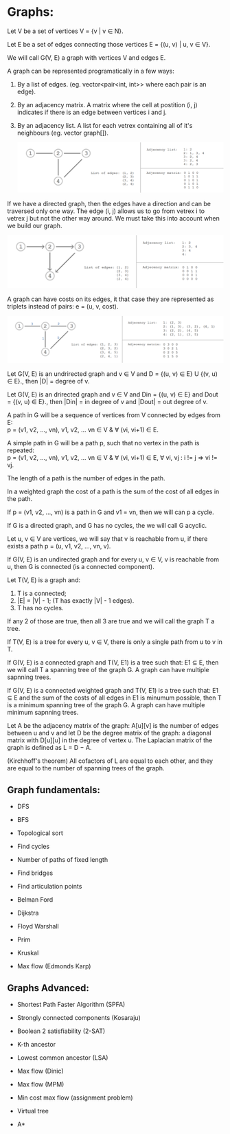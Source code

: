 ﻿# Graphs:
<p>
Let V be a set of vertices V = {v | v ∈ N}. <br></li>

Let E be a set of edges connecting those vertices E = {(u, v) | u, v ∈ V}.<br></li>

We will call G(V, E) a graph with vertices V and edges E.<br></li>

A graph can be represented programatically in a few ways:<br></li>

1. By a list of edges. (eg. vector<pair<int, int>> where each pair is an edge).<br>

2. By an adjacency matrix. A matrix where the cell at postition (i, j) indicates if there is an edge between vertices i and j.<br>

3. By an adjacency list. A list for each vetrex containing all of it's neighbours (eg. vector<int> graph[]).<br>
  
   <p align="center">
     <img src="https://github.com/mihail-m/CP-implementations/blob/master/resources/Graphs1.png">
   </p>
  
If we have a directed graph, then the edges have a direction and can be traversed only one way. The edge (i, j) allows us to go from vetrex i to vetrex j but not the other way around. We must take this into account when we build our graph.<br>

   <p align="center">
     <img src="https://github.com/mihail-m/CP-implementations/blob/master/resources/Graphs2.png">
   </p>
   
A graph can have costs on its edges, it that case they are represented as triplets instead of pairs: e = (u, v, cost).</li>

   <p align="center">
     <img src="https://github.com/mihail-m/CP-implementations/blob/master/resources/Graphs3.png">
   </p>
   
Let G(V, E) is an undrirected graph and v ∈ V and D = {(u, v) ∈ E} U {(v, u) ∈ E}., then |D| = degree of v.

Let G(V, E) is an drirected graph and v ∈ V and Din = {(u, v) ∈ E} and Dout = {(v, u) ∈ E}., then |Din| = in degree of v and |Dout| = out degree of v.
   
A path in G will be a sequence of vertices from V connected by edges from E:<br>
p = (v1, v2, ..., vn), v1, v2, ... vn ∈ V & ∀ (vi, vi+1) ∈ E.<br></li>

A simple path in G will be a path p, such that no vertex in the path is repeated:<br>
p = (v1, v2, ..., vn), v1, v2, ... vn ∈ V & ∀ (vi, vi+1) ∈ E, ∀ vi, vj : i != j => vi != vj.<br></li>

The length of a path is the number of edges in the path.<br></li>

In a weighted graph the cost of a path is the sum of the cost of all edges in the path.<br></li>

If p = (v1, v2, ..., vn) is a path in G and v1 = vn, then we will can p a cycle.<br>

If G is a directed graph, and G has no cycles, the we will call G acyclic.

Let u, v ∈ V are vertices, we will say that v is reachable from u, if there exists a path p = (u, v1, v2, ..., vn, v).<br>

If G(V, E) is an undirected graph and for every u, v ∈ V, v is reachable from u, then G is connected (is a connected component).
  
Let T(V, E) is a graph and:<br>

  1. T is a connected;<br>
  2. |E| = |V| - 1; (T has exactly |V| - 1 edges).<br>
  3. T has no cycles.<br>

If any 2 of those are true, then all 3 are true and we will call the graph T a tree.<br>

If T(V, E) is a tree for every u, v ∈ V, there is only a single path from u to v in T.<br>

If G(V, E) is a connected graph and T(V, E1) is a tree such that: E1 ⊆ E, then we will call T a spanning tree of the graph G. A graph can have multiple sapnning trees.<br>

If G(V, E) is a connected weighted graph and T(V, E1) is a tree such that: E1 ⊆ E and the sum of the costs of all edges in E1 is minumum possible, then T is a minimum spanning tree of the graph G. A graph can have multiple minimum sapnning trees.<br>

Let A be the adjacency matrix of the graph: A[u][v] is the number of edges between u and v and let D be the degree matrix of the graph: a diagonal matrix with D[u][u] in the degree of vertex u. The Laplacian matrix of the graph is defined as L = D − A.<br>

(Kirchhoff's theorem) All cofactors of L are equal to each other, and they are equal to the number of spanning trees of the graph.<br>
</p>

## Graph fundamentals:

- DFS

- BFS

- Topological sort

- Find cycles

- Number of paths of fixed length

- Find bridges

- Find articulation points

- Belman Ford

- Dijkstra

- Floyd Warshall

- Prim

- Kruskal

- Max flow (Edmonds Karp)

## Graphs Advanced:

- Shortest Path Faster Algorithm (SPFA)

- Strongly connected components (Kosaraju)

- Boolean 2 satisfiability (2-SAT)

- K-th ancestor

- Lowest common ancestor (LSA)

- Max flow (Dinic)

- Max flow (MPM)

- Min cost max flow (assignment problem)

- Virtual tree

- A*


  

